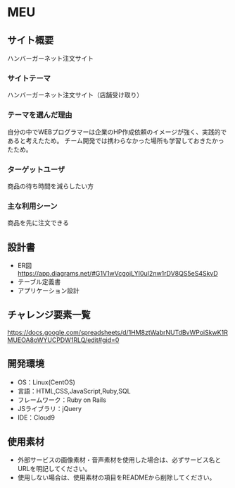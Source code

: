 # MEU

## サイト概要
ハンバーガーネット注文サイト

### サイトテーマ
ハンバーガーネット注文サイト（店舗受け取り）

### テーマを選んだ理由
自分の中でWEBプログラマーは企業のHP作成依頼のイメージが強く、実践的であると考えたため。
チーム開発では携わらなかった場所も学習しておきたかったため。

### ターゲットユーザ
商品の待ち時間を減らしたい方

### 主な利用シーン
商品を先に注文できる

## 設計書
- ER図<https://app.diagrams.net/#G1V1wVcgojLYI0uI2nw1rDV8QS5eS4SkvD>
- テーブル定義書
- アプリケーション設計

## チャレンジ要素一覧
<https://docs.google.com/spreadsheets/d/1HM8ztWabrNUTdBvWPoiSkwK1RMUEOA8oWYUCPDW1RLQ/edit#gid=0>

## 開発環境
- OS：Linux(CentOS)
- 言語：HTML,CSS,JavaScript,Ruby,SQL
- フレームワーク：Ruby on Rails
- JSライブラリ：jQuery
- IDE：Cloud9

## 使用素材
- 外部サービスの画像素材・音声素材を使用した場合は、必ずサービス名とURLを明記してください。
- 使用しない場合は、使用素材の項目をREADMEから削除してください。